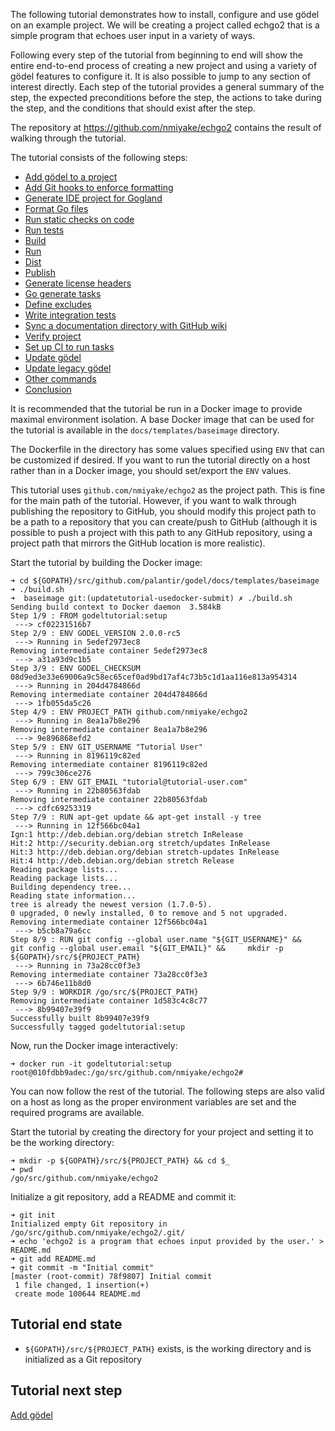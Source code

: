 The following tutorial demonstrates how to install, configure and use gödel on an example project. We will be creating a
project called echgo2 that is a simple program that echoes user input in a variety of ways.

Following every step of the tutorial from beginning to end will show the entire end-to-end process of creating a new
project and using a variety of gödel features to configure it. It is also possible to jump to any section of interest
directly. Each step of the tutorial provides a general summary of the step, the expected preconditions before the step,
the actions to take during the step, and the conditions that should exist after the step.

The repository at https://github.com/nmiyake/echgo2 contains the result of walking through the tutorial.

The tutorial consists of the following steps:

* [Add gödel to a project](https://github.com/palantir/godel/wiki/Add-g%C3%B6del)
* [Add Git hooks to enforce formatting](https://github.com/palantir/godel/wiki/Add-git-hooks)
* [Generate IDE project for Gogland](https://github.com/palantir/godel/wiki/Generate-IDE-project)
* [Format Go files](https://github.com/palantir/godel/wiki/Format)
* [Run static checks on code](https://github.com/palantir/godel/wiki/Check)
* [Run tests](https://github.com/palantir/godel/wiki/Test)
* [Build](https://github.com/palantir/godel/wiki/Build)
* [Run](https://github.com/palantir/godel/wiki/Run)
* [Dist](https://github.com/palantir/godel/wiki/Dist)
* [Publish](https://github.com/palantir/godel/wiki/Publish)
* [Generate license headers](https://github.com/palantir/godel/wiki/License-headers)
* [Go generate tasks](https://github.com/palantir/godel/wiki/Generate)
* [Define excludes](https://github.com/palantir/godel/wiki/Exclude)
* [Write integration tests](https://github.com/palantir/godel/wiki/Integration-tests)
* [Sync a documentation directory with GitHub wiki](https://github.com/palantir/godel/wiki/GitHub-wiki)
* [Verify project](https://github.com/palantir/godel/wiki/Verify)
* [Set up CI to run tasks](https://github.com/palantir/godel/wiki/CI-setup)
* [Update gödel](https://github.com/palantir/godel/wiki/Update-g%C3%B6del)
* [Update legacy gödel](https://github.com/palantir/godel/wiki/Update-legacy-godel)
* [Other commands](https://github.com/palantir/godel/wiki/Other-commands)
* [Conclusion](https://github.com/palantir/godel/wiki/Tutorial-conclusion)

It is recommended that the tutorial be run in a Docker image to provide maximal environment isolation. A base Docker
image that can be used for the tutorial is available in the `docs/templates/baseimage` directory.

The Dockerfile in the directory has some values specified using `ENV` that can be customized if desired. If you want to
run the tutorial directly on a host rather than in a Docker image, you should set/export the `ENV` values.

This tutorial uses `github.com/nmiyake/echgo2` as the project path. This is fine for the main path of the tutorial.
However, if you want to walk through publishing the repository to GitHub, you should modify this project path to be a
path to a repository that you can create/push to GitHub (although it is possible to push a project with this path to any
GitHub repository, using a project path that mirrors the GitHub location is more realistic).

Start the tutorial by building the Docker image:

```
➜ cd ${GOPATH}/src/github.com/palantir/godel/docs/templates/baseimage
➜ ./build.sh
➜  baseimage git:(updatetutorial-usedocker-submit) ✗ ./build.sh
Sending build context to Docker daemon  3.584kB
Step 1/9 : FROM godeltutorial:setup
 ---> cf02231516b7
Step 2/9 : ENV GODEL_VERSION 2.0.0-rc5
 ---> Running in 5edef2973ec8
Removing intermediate container 5edef2973ec8
 ---> a31a93d9c1b5
Step 3/9 : ENV GODEL_CHECKSUM 08d9ed3e33e69006a9c58ec65cef0ad9bd17af4c73b5c1d1aa116e813a954314
 ---> Running in 204d4784866d
Removing intermediate container 204d4784866d
 ---> 1fb055da5c26
Step 4/9 : ENV PROJECT_PATH github.com/nmiyake/echgo2
 ---> Running in 8ea1a7b8e296
Removing intermediate container 8ea1a7b8e296
 ---> 9e896868efd2
Step 5/9 : ENV GIT_USERNAME "Tutorial User"
 ---> Running in 8196119c82ed
Removing intermediate container 8196119c82ed
 ---> 799c306ce276
Step 6/9 : ENV GIT_EMAIL "tutorial@tutorial-user.com"
 ---> Running in 22b80563fdab
Removing intermediate container 22b80563fdab
 ---> cdfc69253319
Step 7/9 : RUN apt-get update && apt-get install -y tree
 ---> Running in 12f566bc04a1
Ign:1 http://deb.debian.org/debian stretch InRelease
Hit:2 http://security.debian.org stretch/updates InRelease
Hit:3 http://deb.debian.org/debian stretch-updates InRelease
Hit:4 http://deb.debian.org/debian stretch Release
Reading package lists...
Reading package lists...
Building dependency tree...
Reading state information...
tree is already the newest version (1.7.0-5).
0 upgraded, 0 newly installed, 0 to remove and 5 not upgraded.
Removing intermediate container 12f566bc04a1
 ---> b5cb8a79a6cc
Step 8/9 : RUN git config --global user.name "${GIT_USERNAME}" &&     git config --global user.email "${GIT_EMAIL}" &&     mkdir -p ${GOPATH}/src/${PROJECT_PATH}
 ---> Running in 73a28cc0f3e3
Removing intermediate container 73a28cc0f3e3
 ---> 6b746e11b8d0
Step 9/9 : WORKDIR /go/src/${PROJECT_PATH}
Removing intermediate container 1d583c4c8c77
 ---> 8b99407e39f9
Successfully built 8b99407e39f9
Successfully tagged godeltutorial:setup
```

Now, run the Docker image interactively:

```
➜ docker run -it godeltutorial:setup
root@010fdbb9adec:/go/src/github.com/nmiyake/echgo2#
```

You can now follow the rest of the tutorial. The following steps are also valid on a host as long as the proper
environment variables are set and the required programs are available.

Start the tutorial by creating the directory for your project and setting it to be the working directory:

```
➜ mkdir -p ${GOPATH}/src/${PROJECT_PATH} && cd $_
➜ pwd
/go/src/github.com/nmiyake/echgo2
```

Initialize a git repository, add a README and commit it:

```
➜ git init
Initialized empty Git repository in /go/src/github.com/nmiyake/echgo2/.git/
➜ echo 'echgo2 is a program that echoes input provided by the user.' > README.md
➜ git add README.md
➜ git commit -m "Initial commit"
[master (root-commit) 78f9807] Initial commit
 1 file changed, 1 insertion(+)
 create mode 100644 README.md
```

Tutorial end state
------------------
* `${GOPATH}/src/${PROJECT_PATH}` exists, is the working directory and is initialized as a Git repository

Tutorial next step
------------------
[Add gödel](https://github.com/palantir/godel/wiki/Add-godel)

